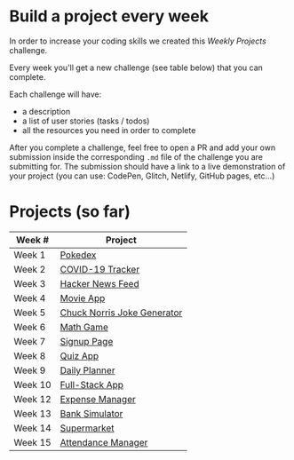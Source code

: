 # Build a project every week

In order to increase your coding skills we created this _Weekly Projects_ challenge.

Every week you'll get a new challenge (see table below) that you can complete.

Each challenge will have:

- a description
- a list of user stories (tasks / todos)
- all the resources you need in order to complete

After you complete a challenge, feel free to open a PR and add your own submission inside the corresponding `.md` file of the challenge you are submitting for. The submission should have a link to a live demonstration of your project (you can use: CodePen, Glitch, Netlify, GitHub pages, etc...)

# Projects (so far)

| Week # | Project                                        |
| ------ | ---------------------------------------------- |
| Week 1 | [Pokedex](/projects/Week%201%20-%20Pokedex.md) |
| Week 2 | [COVID-19 Tracker](/projects/Week%202%20-%20COVID-19.md) |
| Week 3 | [Hacker News Feed](/projects/Week%203%20-%20Hacker%20News%20Feed.md) |
| Week 4 | [Movie App](/projects/Week%204%20-%20Movie%20App.md) |
| Week 5 | [Chuck Norris Joke Generator](/projects/Week%205%20-%20Chuck%20Norris%20App.md) |
| Week 6 | [Math Game](/projects/Week%206%20-%20Math%20Game.md) |
| Week 7 | [Signup Page](/projects/Week%207%20-%20Signup%20Page.md) |
| Week 8 | [Quiz App](/projects/Week%208%20-%20Quiz%20App.md) |
| Week 9 | [Daily Planner](/projects/Week%209%20-%20Daily%20Planner.md) |
| Week 10 | [Full-Stack App](/projects/Week%2010%20-%20Full-Stack%20App.md) |
| Week 12 | [Expense Manager](/projects/Week%2012%20-%20Expense%20Manager.md) |
| Week 13 | [Bank Simulator](/projects/Week%2013%20-%20Bank%20Simulator.md) |
| Week 14 | [Supermarket](/projects/Week%2014%20-%20Supermarket.md) |
| Week 15 | [Attendance Manager](/projects/Week%2015%20-%20Attendence%20Manager.md) |
